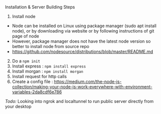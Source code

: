Installation & Server Building Steps

1. Install node
  * Node can be installed on Linux using package manager (sudo apt install node), or by downloading via website or by following instructions of git page of node
  * However, package manager does not have the latest node version so better to install node from source repo
  * https://github.com/nodesource/distributions/blob/master/README.md
2. Do a `npm init`
3. Install express : `npm install express`
4. Install morgan : `npm install morgan`
5. Install request for http calls
6. Create a config file : https://medium.com/the-node-js-collection/making-your-node-js-work-everywhere-with-environment-variables-2da8cdf6e786

*Todo:* Looking into ngrok and localtunnel to run public server directly from your desktop
